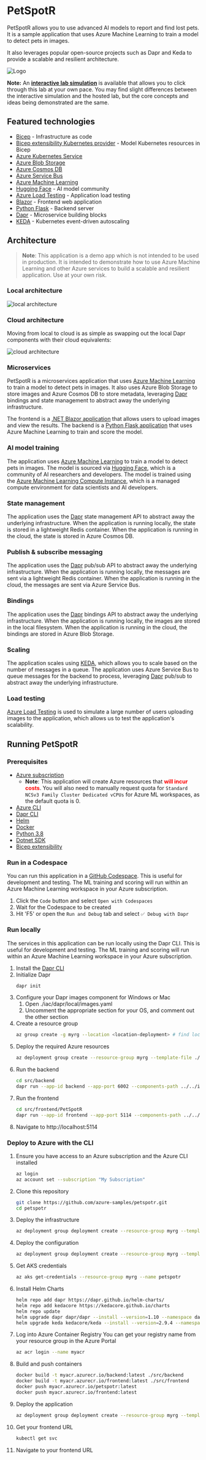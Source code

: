 # PetSpotR

PetSpotR allows you to use advanced AI models to report and find lost pets. It is a sample application that uses Azure Machine Learning to train a model to detect pets in images.

It also leverages popular open-source projects such as Dapr and Keda to provide a scalable and resilient architecture.

![Logo](./img/logo.svg)

**Note:** An **[interactive lab simulation](https://mslabs.cloudguides.com/guides/Build%20intelligent%20applications%20with%20Azure%20Kubernetes%20Service%20and%20GitHub%20Copilot)** is available that allows you to click through this lab at your own pace. You may find slight differences between the interactive simulation and the hosted lab, but the core concepts and ideas being demonstrated are the same.

## Featured technologies

- [Bicep](https://docs.microsoft.com/en-us/azure/azure-resource-manager/bicep/overview) - Infrastructure as code
- [Bicep extensibility Kubernetes provider](https://learn.microsoft.com/en-us/azure/azure-resource-manager/bicep/bicep-extensibility-kubernetes-provider) - Model Kubernetes resources in Bicep
- [Azure Kubernetes Service](https://docs.microsoft.com/en-us/azure/aks/intro-kubernetes)
- [Azure Blob Storage](https://docs.microsoft.com/en-us/azure/storage/blobs/storage-blobs-introduction)
- [Azure Cosmos DB](https://docs.microsoft.com/en-us/azure/cosmos-db/introduction)
- [Azure Service Bus](https://docs.microsoft.com/en-us/azure/service-bus-messaging/service-bus-messaging-overview)
- [Azure Machine Learning](https://learn.microsoft.com/en-us/azure/machine-learning/overview-what-is-azure-machine-learning)
- [Hugging Face](https://huggingface.co) - AI model community
- [Azure Load Testing](https://docs.microsoft.com/en-us/azure/load-testing/) - Application load testing
- [Blazor](https://dotnet.microsoft.com/apps/aspnet/web-apps/blazor) - Frontend web application
- [Python Flask](https://pypi.org/project/Flask/) - Backend server
- [Dapr](https://dapr.io) - Microservice building blocks
- [KEDA](https://keda.sh) - Kubernetes event-driven autoscaling

## Architecture

> **Note**: This application is a demo app which is not intended to be used in production. It is intended to demonstrate how to use Azure Machine Learning and other Azure services to build a scalable and resilient application. Use at your own risk.

### Local architecture

![local architecture](./img/petspotr-local.png)

### Cloud architecture

Moving from local to cloud is as simple as swapping out the local Dapr components with their cloud equivalents:

![cloud architecture](./img/petspotr-cloud.png)

### Microservices

PetSpotR is a microservices application that uses [Azure Machine Learning](https://learn.microsoft.com/en-us/azure/machine-learning/overview-what-is-azure-machine-learning) to train a model to detect pets in images. It also uses Azure Blob Storage to store images and Azure Cosmos DB to store metadata, leveraging [Dapr](https://dapr.io) bindings and state management to abstract away the underlying infrastructure.

The frontend is a [.NET Blazor application](https://learn.microsoft.com/en-us/aspnet/core/blazor/?view=aspnetcore-7.0) that allows users to upload images and view the results. The backend is a [Python Flask application](https://pypi.org/project/Flask/) that uses Azure Machine Learning to train and score the model.

### AI model training

The application uses [Azure Machine Learning](https://learn.microsoft.com/en-us/azure/machine-learning/overview-what-is-azure-machine-learning) to train a model to detect pets in images. The model is sourced via [Hugging Face](https://huggingface.co), which is a community of AI researchers and developers. The model is trained using the [Azure Machine Learning Compute Instance](https://docs.microsoft.com/en-us/azure/machine-learning/concept-compute-instance), which is a managed compute environment for data scientists and AI developers.

### State management

The application uses the [Dapr](https://dapr.io) state management API to abstract away the underlying infrastructure. When the application is running locally, the state is stored in a lightweight Redis container. When the application is running in the cloud, the state is stored in Azure Cosmos DB.

### Publish & subscribe messaging

The application uses the [Dapr](https://dapr.io) pub/sub API to abstract away the underlying infrastructure. When the application is running locally, the messages are sent via a lightweight Redis container. When the application is running in the cloud, the messages are sent via Azure Service Bus.

### Bindings

The application uses the [Dapr](https://dapr.io) bindings API to abstract away the underlying infrastructure. When the application is running locally, the images are stored in the local filesystem. When the application is running in the cloud, the bindings are stored in Azure Blob Storage.

### Scaling

The application scales using [KEDA](https://keda.sh), which allows you to scale based on the number of messages in a queue. The application uses Azure Service Bus to queue messages for the backend to process, leveraging [Dapr](https://dapr.io) pub/sub to abstract away the underlying infrastructure.

### Load testing

[Azure Load Testing](https://learn.microsoft.com/en-us/azure/load-testing/overview-what-is-azure-load-testing) is used to simulate a large number of users uploading images to the application, which allows us to test the application's scalability.

## Running PetSpotR

### Prerequisites

- [Azure subscription](https://azure.microsoft.com/free/)
  - **Note**: This application will create Azure resources that <font color=red>**will incur costs**</font>. You will also need to manually request quota for `Standard NCSv3 Family Cluster Dedicated vCPUs` for Azure ML workspaces, as the default quota is 0.
- [Azure CLI](https://docs.microsoft.com/cli/azure/install-azure-cli)
- [Dapr CLI](https://docs.dapr.io/getting-started/install-dapr-cli/)
- [Helm](https://helm.sh/docs/intro/install/)
- [Docker](https://docs.docker.com/get-docker/)
- [Python 3.8](https://www.python.org/downloads/)
- [Dotnet SDK](https://dotnet.microsoft.com/download/dotnet/)
- [Bicep extensibility](https://learn.microsoft.com/en-us/azure/azure-resource-manager/bicep/bicep-extensibility-kubernetes-provider#enable-the-preview-feature)

### Run in a Codespace

You can run this application in a [GitHub Codespace](https://docs.github.com/en/codespaces/developing-in-codespaces/creating-a-codespace). This is useful for development and testing. The ML training and scoring will run within an Azure Machine Learning workspace in your Azure subscription.

1. Click the `Code` button and select `Open with Codespaces`
1. Wait for the Codespace to be created
1. Hit 'F5' or open the `Run and Debug` tab and select `✅ Debug with Dapr`

### Run locally

The services in this application can be run locally using the Dapr CLI. This is useful for development and testing. The ML training and scoring will run within an Azure Machine Learning workspace in your Azure subscription.

1. Install the [Dapr CLI](https://docs.dapr.io/getting-started/install-dapr-cli/)
1. Initialize Dapr
   ```bash
   dapr init
   ```
1. Configure your Dapr images component for Windows or Mac
   1. Open ./iac/dapr/local/images.yaml
   1. Uncomment the appropriate section for your OS, and comment out the other section
1. Create a resource group
   ```bash
   az group create -g myrg --location <location-deployment> # find locations with az account list-locations
   ```
3. Deploy the required Azure resources
   ```bash
   az deployment group create --resource-group myrg --template-file ./iac/infra.bicep --parameters mode=dev
   ```
1. Run the backend
   ```bash
   cd src/backend
   dapr run --app-id backend --app-port 6002 --components-path ../../iac/dapr/local -- python app.py
   ```
1. Run the frontend
   ```bash
   cd src/frontend/PetSpotR
   dapr run --app-id frontend --app-port 5114 --components-path ../../../iac/dapr/local -- dotnet watch
   ```
1. Navigate to http://localhost:5114

### Deploy to Azure with the CLI

1. Ensure you have access to an Azure subscription and the Azure CLI installed
   ```bash
   az login
   az account set --subscription "My Subscription"
   ```
1. Clone this repository
   ```bash
   git clone https://github.com/azure-samples/petspotr.git
   cd petspotr
   ```
1. Deploy the infrastructure
   ```bash
   az deployment group deployment create --resource-group myrg --template-file ./iac/infra.json
   ```
1. Deploy the configuration
   ```bash
   az deployment group deployment create --resource-group myrg --template-file ./iac/config.json
   ```
1. Get AKS credentials
   ```bash
   az aks get-credentials --resource-group myrg --name petspotr
   ```
1. Install Helm Charts
   ```bash
   helm repo add dapr https://dapr.github.io/helm-charts/
   helm repo add kedacore https://kedacore.github.io/charts
   helm repo update
   helm upgrade dapr dapr/dapr --install --version=1.10 --namespace dapr-system --create-namespace --wait
   helm upgrade keda kedacore/keda --install --version=2.9.4 --namespace keda --create-namespace --wait
   ```
1. Log into Azure Container Registry
   You can get your registry name from your resource group in the Azure Portal
   ```bash
   az acr login --name myacr
   ```
1. Build and push containers
   ```bash
   docker build -t myacr.azurecr.io/backend:latest ./src/backend
   docker build -t myacr.azurecr.io/frontend:latest ./src/frontend
   docker push myacr.azurecr.io/petspotr:latest
   docker push myacr.azurecr.io/frontend:latest
   ```
1. Deploy the application
   ```bash
   az deployment group deployment create --resource-group myrg --template-file ./iac/app.json
   ```
1. Get your frontend URL
   ```bash
   kubectl get svc
   ```
1. Navigate to your frontend URL

